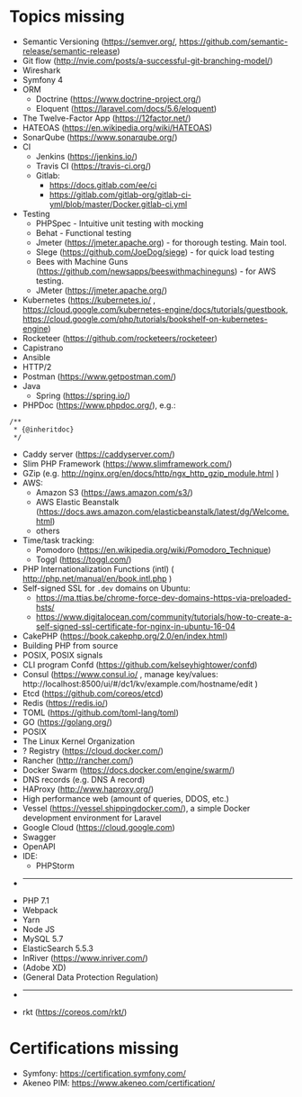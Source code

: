 # Topics missing

- Semantic Versioning (https://semver.org/, https://github.com/semantic-release/semantic-release)
- Git flow (http://nvie.com/posts/a-successful-git-branching-model/)
- Wireshark
- Symfony 4
- ORM
    - Doctrine (https://www.doctrine-project.org/)
    - Eloquent (https://laravel.com/docs/5.6/eloquent)
- The Twelve-Factor App (https://12factor.net/)
- HATEOAS (https://en.wikipedia.org/wiki/HATEOAS)
- SonarQube (https://www.sonarqube.org/)
- CI 
    - Jenkins (https://jenkins.io/)
    - Travis CI (https://travis-ci.org/)
    - Gitlab:
        - https://docs.gitlab.com/ee/ci
        - https://gitlab.com/gitlab-org/gitlab-ci-yml/blob/master/Docker.gitlab-ci.yml
- Testing
    - PHPSpec - Intuitive unit testing with mocking 
    - Behat - Functional testing
    - Jmeter (https://jmeter.apache.org) - for thorough testing. Main tool.
    - SIege (https://github.com/JoeDog/siege) - for quick load testing
    - Bees with Machine Guns (https://github.com/newsapps/beeswithmachineguns) - for AWS testing.
    - JMeter (https://jmeter.apache.org/)
- Kubernetes (https://kubernetes.io/ , https://cloud.google.com/kubernetes-engine/docs/tutorials/guestbook, https://cloud.google.com/php/tutorials/bookshelf-on-kubernetes-engine)
- Rocketeer (https://github.com/rocketeers/rocketeer)
- Capistrano
- Ansible
- HTTP/2
- Postman (https://www.getpostman.com/)
- Java
    - Spring (https://spring.io/)
- PHPDoc (https://www.phpdoc.org/), e.g.:
```
/**
 * {@inheritdoc}
 */
```
- Caddy server (https://caddyserver.com/)
- Slim PHP Framework (https://www.slimframework.com/)
- GZip (e.g. http://nginx.org/en/docs/http/ngx_http_gzip_module.html )
- AWS:
    - Amazon S3 (https://aws.amazon.com/s3/)
    - AWS Elastic Beanstalk (https://docs.aws.amazon.com/elasticbeanstalk/latest/dg/Welcome.html)
    - others
- Time/task tracking:
    - Pomodoro (https://en.wikipedia.org/wiki/Pomodoro_Technique)
    - Toggl (https://toggl.com/)
- PHP Internationalization Functions (intl) ( http://php.net/manual/en/book.intl.php )
- Self-signed SSL for `.dev` domains on Ubuntu:
    - https://ma.ttias.be/chrome-force-dev-domains-https-via-preloaded-hsts/
    - https://www.digitalocean.com/community/tutorials/how-to-create-a-self-signed-ssl-certificate-for-nginx-in-ubuntu-16-04
- CakePHP (https://book.cakephp.org/2.0/en/index.html)
- Building PHP from source
- POSIX, POSIX signals
- CLI program Confd (https://github.com/kelseyhightower/confd)
- Consul (https://www.consul.io/ , manage key/values: http://localhost:8500/ui/#/dc1/kv/example.com/hostname/edit )
- Etcd (https://github.com/coreos/etcd)
- Redis (https://redis.io/)
- TOML (https://github.com/toml-lang/toml)
- GO (https://golang.org/)
- POSIX
- The Linux Kernel Organization
- ? Registry (https://cloud.docker.com/)
- Rancher (http://rancher.com/)
- Docker Swarm (https://docs.docker.com/engine/swarm/)
- DNS records (e.g. DNS A record)
- HAProxy (http://www.haproxy.org/)
- High performance web (amount of queries, DDOS, etc.)
- Vessel (https://vessel.shippingdocker.com/), a simple Docker development environment for Laravel
- Google Cloud (https://cloud.google.com)
- Swagger
- OpenAPI
- IDE:
    - PHPStorm
- ***
- PHP 7.1
- Webpack
- Yarn
- Node JS
- MySQL 5.7
- ElasticSearch 5.5.3
- InRiver (https://www.inriver.com/)
- (Adobe XD)
- (General Data Protection Regulation)
- ***
- rkt (https://coreos.com/rkt/)

# Certifications missing

- Symfony: https://certification.symfony.com/
- Akeneo PIM: https://www.akeneo.com/certification/
